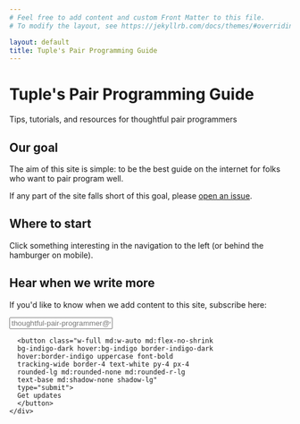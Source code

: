 ```yaml
---
# Feel free to add content and custom Front Matter to this file.
# To modify the layout, see https://jekyllrb.com/docs/themes/#overriding-theme-defaults

layout: default
title: Tuple's Pair Programming Guide
---
```


# Tuple's Pair Programming Guide

<p class="text-lg">Tips, tutorials, and resources for thoughtful pair programmers</p>

<div class="border-t-4 border-indigo-dark w-24 mt-4 mb-8"></div>

## Our goal

The aim of this site is simple: to be the best guide on the internet for
folks who want to pair program well.

If any part of the site falls short of this goal, please [open an issue](https://github.com/tupleapp/pair-programming-guide). 

## Where to start

Click something interesting in the navigation to the left (or behind the hamburger on mobile).

## Hear when we write more

If you'd like to know when we add content to this site, subscribe here:

<div class="mt-8">
  <form action="https://www.getdrip.com/forms/575249342/submissions" method="post" data-drip-embedded-form="575249342">
    <div class="block md:flex items-center rounded-lg shadow-none md:shadow-lg bg-grey-lightest">
      <input class="outline-none bg-grey-lightest w-full
      rounded-lg md:rounded-none md:rounded-l-lg
      text-grey-darkest py-4 px-4 leading-tight
      md:shadow-none shadow-lg mb-6 md:mb-0"
      type="email"
      placeholder="thoughtful-pair-programmer@work.com"
      aria-label="Email address entry" name="fields[email]"
      autocomplete="email">

      <button class="w-full md:w-auto md:flex-no-shrink
      bg-indigo-dark hover:bg-indigo border-indigo-dark
      hover:border-indigo uppercase font-bold
      tracking-wide border-4 text-white py-4 px-4
      rounded-lg md:rounded-none md:rounded-r-lg
      text-base md:shadow-none shadow-lg" 
      type="submit">
      Get updates
      </button>
    </div>
  </form>
</div>
